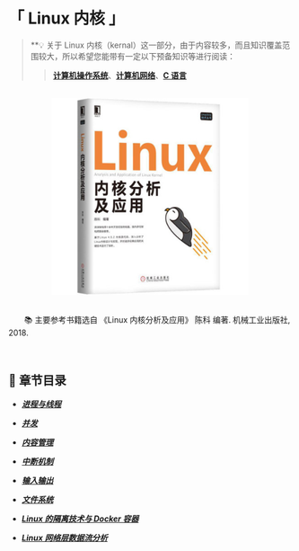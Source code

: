 # 「 Linux 内核 」

> **💡 关于 Linux 内核（kernal）这一部分，由于内容较多，而且知识覆盖范围较大，所以希望您能带有一定以下预备知识等进行阅读：
>> **[计算机操作系统]()**、**[计算机网络]()**、**[C 语言]()**

<br>

<div align="center">
    <img src="pics/boot-cut.jpg" width=350>
</div>

<br>

&emsp;&emsp;📚 主要参考书籍选自 《Linux 内核分析及应用》 陈科 编著. 机械工业出版社, 2018.

<br>

## 📝 章节目录

+ ***[进程与线程](#-)***

+ ***[并发](#-)***

+ ***[内容管理]()***

+ ***[中断机制]()***

+ ***[输入输出]()***

+ ***[文件系统]()***

+ ***[Linux 的隔离技术与 Docker 容器]()***

+ ***[Linux 网络层数据流分析]()***
